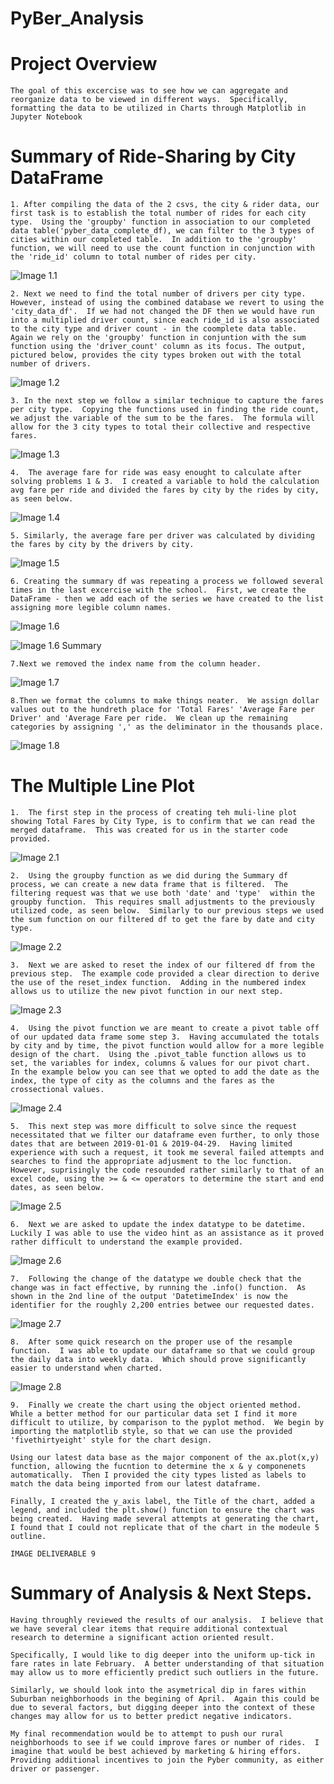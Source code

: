 # PyBer_Analysis

# Project Overview 
    The goal of this excercise was to see how we can aggregate and reorganize data to be viewed in different ways.  Specifically, formatting the data to be utilized in Charts through Matplotlib in Jupyter Notebook

# Summary of Ride-Sharing by City DataFrame
    1. After compiling the data of the 2 csvs, the city & rider data, our first task is to establish the total number of rides for each city type.  Using the 'groupby' function in association to our completed data table('pyber_data_complete_df), we can filter to the 3 types of cities within our completed table.  In addition to the 'groupby' function, we will need to use the count function in conjunction with the 'ride_id' column to total number of rides per city. 

![Image 1.1](https://github.com/Gkmb2390/PyBer_Analysis/blob/main/Resources/Deliverable1.1.png)

    2. Next we need to find the total number of drivers per city type.  However, instead of using the combined database we revert to using the 'city_data_df'.  If we had not changed the DF then we would have run into a multiplied driver count, since each ride_id is also associated to the city type and driver count - in the coomplete data table.  Again we rely on the 'groupby' function in conjuntion with the sum function using the 'driver_count' column as its focus. The output, pictured below, provides the city types broken out with the total number of drivers. 

![Image 1.2](https://github.com/Gkmb2390/PyBer_Analysis/blob/main/Resources/Deliverable1.2.png)

    3. In the next step we follow a similar technique to capture the fares per city type.  Copying the functions used in finding the ride count, we adjust the variable of the sum to be the fares.  The formula will allow for the 3 city types to total their collective and respective fares.

![Image 1.3](https://github.com/Gkmb2390/PyBer_Analysis/blob/main/Resources/Deliverable1.3.png)

    4.  The average fare for ride was easy enought to calculate after solving problems 1 & 3.  I created a variable to hold the calculation avg fare per ride and divided the fares by city by the rides by city, as seen below.

![Image 1.4](https://github.com/Gkmb2390/PyBer_Analysis/blob/main/Resources/Deliverable1.4.png)
    
    5. Similarly, the average fare per driver was calculated by dividing the fares by city by the drivers by city.

![Image 1.5](https://github.com/Gkmb2390/PyBer_Analysis/blob/main/Resources/Deliverable1.5.png)
    
    6. Creating the summary df was repeating a process we followed several times in the last excercise with the school.  First, we create the DataFrame - then we add each of the series we have created to the list assigning more legible column names.   

![Image 1.6](https://github.com/Gkmb2390/PyBer_Analysis/blob/main/Resources/Deliverable1.6.png)

![Image 1.6 Summary](https://github.com/Gkmb2390/PyBer_Analysis/blob/main/Resources/Deliverable1.6%20summary.png)
    
    7.Next we removed the index name from the column header.

![Image 1.7](https://github.com/Gkmb2390/PyBer_Analysis/blob/main/Resources/Deliverable1.7.png)
    
    8.Then we format the columns to make things neater.  We assign dollar values out to the hundreth place for 'Total Fares' 'Average Fare per Driver' and 'Average Fare per ride.  We clean up the remaining categories by assigning ',' as the deliminator in the thousands place. 

![Image 1.8](https://github.com/Gkmb2390/PyBer_Analysis/blob/main/Resources/Deliverable1.8.png)

# The Multiple Line Plot
    1.  The first step in the process of creating teh muli-line plot showing Total Fares by City Type, is to confirm that we can read the merged dataframe.  This was created for us in the starter code provided.  
    
![Image 2.1](https://github.com/Gkmb2390/PyBer_Analysis/blob/main/Resources/Deliverable2.1.png)

    2.  Using the groupby function as we did during the Summary df process, we can create a new data frame that is filtered.  The filtering request was that we use both 'date' and 'type'  within the groupby function.  This requires small adjustments to the previously utilized code, as seen below.  Similarly to our previous steps we used the sum function on our filtered df to get the fare by date and city type. 

![Image 2.2](https://github.com/Gkmb2390/PyBer_Analysis/blob/main/Resources/Deliverable2.2.png)

    3.  Next we are asked to reset the index of our filtered df from the previous step.  The example code provided a clear direction to derive the use of the reset_index function.  Adding in the numbered index allows us to utilize the new pivot function in our next step. 

![Image 2.3](https://github.com/Gkmb2390/PyBer_Analysis/blob/main/Resources/Deliverable2.3.png)

    4.  Using the pivot function we are meant to create a pivot table off of our updated data frame some step 3.  Having accumulated the totals by city and by time, the pivot function would allow for a more legible design of the chart.  Using the .pivot_table function allows us to set, the variables for index, columns & values for our pivot chart.  In the example below you can see that we opted to add the date as the index, the type of city as the columns and the fares as the crossectional values. 

![Image 2.4](https://github.com/Gkmb2390/PyBer_Analysis/blob/main/Resources/Deliverable2.4.png)

    5.  This next step was more difficult to solve since the request necessitated that we filter our dataframe even further, to only those dates that are between 2019-01-01 & 2019-04-29.  Having limited experience with such a request, it took me several failed attempts and searches to find the appropriate adjusment to the loc function. However, suprisingly the code resounded rather similarly to that of an excel code, using the >= & <= operators to determine the start and end dates, as seen below.  

![Image 2.5](https://github.com/Gkmb2390/PyBer_Analysis/blob/main/Resources/Deliverable2.5.png)

    6.  Next we are asked to update the index datatype to be datetime.  Luckily I was able to use the video hint as an assistance as it proved rather difficult to understand the example provided.   

![Image 2.6](https://github.com/Gkmb2390/PyBer_Analysis/blob/main/Resources/Deliverable2.6.png)
    
    7.  Following the change of the datatype we double check that the change was in fact effective, by running the .info() function.  As shown in the 2nd line of the output 'DatetimeIndex' is now the identifier for the roughly 2,200 entries betwee our requested dates. 
    
![Image 2.7](https://github.com/Gkmb2390/PyBer_Analysis/blob/main/Resources/Deliverable2.7.png)

    8.  After some quick research on the proper use of the resample function.  I was able to update our dataframe so that we could group the daily data into weekly data.  Which should prove significantly easier to understand when charted.
    
![Image 2.8](https://github.com/Gkmb2390/PyBer_Analysis/blob/main/Resources/Deliverable2.8.png)

    9.  Finally we create the chart using the object oriented method.  While a better method for our particular data set I find it more difficult to utilize, by comparison to the pyplot method.  We begin by importing the matplotlib style, so that we can use the provided 'fivethirtyeight' style for the chart design.  
    
    Using our latest data base as the major component of the ax.plot(x,y) function, allowing the fucntion to determine the x & y componenets automatically.  Then I provided the city types listed as labels to match the data being imported from our latest dataframe. 

    Finally, I created the y_axis label, the Title of the chart, added a legend, and included the plt.show() function to ensure the chart was being created.  Having made several attempts at generating the chart, I found that I could not replicate that of the chart in the modeule 5 outline. 

    IMAGE DELIVERABLE 9

# Summary of Analysis & Next Steps.

    Having throughly reviewed the results of our analysis.  I believe that we have several clear items that require additional contextual research to determine a significant action oriented result.  
    
    Specifically, I would like to dig deeper into the uniform up-tick in fare rates in late February.  A better understanding of that situation may allow us to more efficiently predict such outliers in the future.  

    Similarly, we should look into the asymetrical dip in fares within Suburban neighborhoods in the begining of April.  Again this could be due to several factors, but digging deeper into the context of these changes may allow for us to better predict negative indicators.

    My final recommendation would be to attempt to push our rural neighborhoods to see if we could improve fares or number of rides.  I imagine that would be best achieved by marketing & hiring effors.  Providing additional incentives to join the Pyber community, as either driver or passenger.